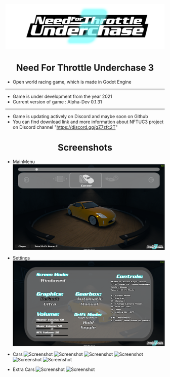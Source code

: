
![Screenshot](game_namelogo.png)

<h1 align="center">Need For Throttle Underchase 3</h1>


- Open world racing game, which is made in Godot Engine
---
- Game is under development from the year 2021
- Current version of game : Alpha-Dev 0.1.31
---
- Game is updating actively on Discord and maybe soon on Github
- You can find download link and more information about NFTUC3 project on Discord channel "https://discord.gg/gZ7zfc2T"

<h1 align="center">Screenshots</h1>

- MainMenu
![Screenshot](screenshots/mainmenu.png)

- Settings
![Screenshot](screenshots/settings.png)

- Cars
![Screenshot](screenshots/ca1.png)
![Screenshot](screenshots/ca2.png)
![Screenshot](screenshots/ca3.png)
![Screenshot](screenshots/ca4.png)
![Screenshot](screenshots/ca5.png)
![Screenshot](screenshots/ca6.png)

- Extra Cars
![Screenshot](screenshots/ca7.png)
![Screenshot](screenshots/ca8.png)

